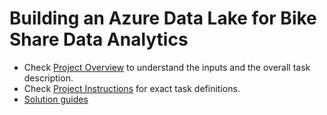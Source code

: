 # Building an Azure Data Lake for Bike Share Data Analytics

- Check [Project Overview](./Project%20overview.md) to understand the inputs and the overall task description.
- Check [Project Instructions](./Project%20instructions.md) for exact task definitions.
- [Solution guides](./solutions/Task1.md)

